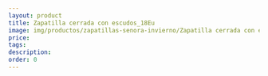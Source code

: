 ```yaml
---
layout: product
title: Zapatilla cerrada con escudos_18Eu
image: img/productos/zapatillas-senora-invierno/Zapatilla cerrada con escudos_18Eu.webp
price: 
tags: 
description: 
order: 0
---
```

